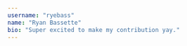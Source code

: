 ```yaml
---
username: "ryebass"
name: "Ryan Bassette"
bio: "Super excited to make my contribution yay."
---
```

